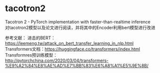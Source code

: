 # tacotron2
Tacotron 2 - PyTorch implementation with faster-than-realtime inference  
对tacotron2模型以及论文进行阅读，并将其中的Encoder利用bert模型进行改进

参考文献：
进击的BERT：https://leemeng.tw/attack_on_bert_transfer_learning_in_nlp.html
Transformers文档：https://huggingface.co/transformers/index.html
Transformres预训练模型：http://pytorchchina.com/2020/03/04/transformers-%E9%A2%84%E8%AE%AD%E7%BB%83%E6%A8%A1%E5%9E%8B/
